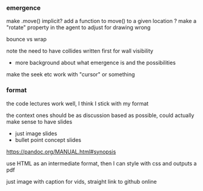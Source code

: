 
### emergence

make .move() implicit?
add a function to move() to a given location ?
make a "rotate" property in the agent to adjust for drawing wrong

bounce vs wrap

note the need to have collides written first for wall visibility

- more background about what emergence is and the possibilities 

make the seek etc work with "cursor" or something



### format

the code lectures work well, I think I stick with my format

the context ones should be as discussion based as possible, could actually make sense to have slides
- just image slides
- bullet point concept slides

https://pandoc.org/MANUAL.html#synopsis

use HTML as an intermediate format, then I can style with css and outputs a pdf

just image with caption
for vids, straight link to github online
